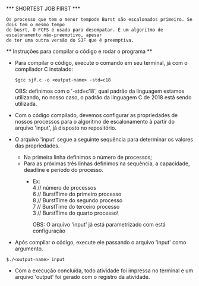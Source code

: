 *** SHORTEST JOB FIRST ***

	Os processo que tem o menor tempode Burst são escalonados primeiro. Se dois tem o mesmo tempo
	de busrt, O FCFS é usado para desempatar. É um algoritmo de escalonamento não-preemptivo, apesar
	de ter uma outra versão do SJF que é preemptiva.

** Instruções para compilar o código e rodar o programa **

* Para compilar o código, execute o comando em seu terminal, já com o compilador C instalado:
	```shell
	$gcc sjf.c -o <output-name> -std=c18
	```

	OBS: definimos com o '-std=c18', qual padrão da linguagem estamos utilizando, no nosso caso, 
	o padrão da linguagem C de 2018 está sendo utilizada.

* Com o código compilado, devemos configurar as propriedades de nossos processos para o algoritmo de escalonamento à partir do arquivo 'input', já disposto no repositório.

* O arquivo 'input' segue a seguinte sequência para determinar os valores das propriedades.
	* Na primeira linha definimos o número de processos;
	* Para as próximas três linhas definimos na sequência, a capacidade, deadline e período do processo. 
		- Ex:\
			4 	// número de processos\
			6 	// BurstTime do primeiro processo\
			8 	// BurstTime do segundo processo\
			7 	// BurstTime do terceiro processo\
			3 	// BurstTime do quarto processo\



			OBS: O arquivo 'input' já está parametrizado com está configuração


* Após compilar o código, execute ele passando o arquivo 'input' como argumento. 
```shell
$./<output-name> input
```


* Com a execução concluída, todo atividade foi impressa no terminal e um arquivo 'output' foi gerado com o registro da atividade.




